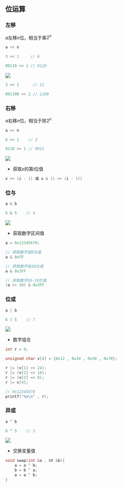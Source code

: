 <!--
 * @Description: 
 * @Version: 1.0
 * @Author: DaLao
 * @Email: dalao_li@163.com
 * @Date: 2021-11-14 23:48:54
 * @LastEditors: dalao
 * @LastEditTime: 2022-04-16 00:01:40
-->

## 位运算


### 左移


$a$左移$n$位，相当于乘$2^{n}$

```c
a << n
```

```c
3 << 1     // 6

00110 << 1 // 0110
```

![](https://cdn.hurra.ltd/img/2022-4-3-2332.svg)

```c
3 << 2      // 12

001100 << 2 // 1100
```



### 右移


$a$右移$n$位，相当于除$2^{n}$

```c
a >> n
```

```c
6 >> 1    // 3

0110 >> 1 // 0011
```

![](https://cdn.hurra.ltd/img/2022-4-3-2334.svg)


- 获取$x$的第$i$位值

```c
x >> (i - 1) 或 x & (1 << (i - 1))
```


### 位与


```c
a & b
```

```c
6 & 5    // 4
```

![](https://cdn.hurra.ltd/img/2022-4-3-2339.svg)

- 获取数字区间值

```c
a = 0x12345678;

// 获取数字低8位值
a & 0xFF

// 获取数字低10位值
a & 0x3FF

// 获取数字10-19位值
(a >> 10) & 0x3FF
```


### 位或

```c
a | b
```

```c
6 | 5    // 7
```

![](https://cdn.hurra.ltd/img/2022-4-3-2340.svg)

- 数字组合

```c
int r = 0;

unsigned char v[4] = {0x12 , 0x34 , 0x56 , 0x78};

r |= (v[1] << 24);
r |= (v[2] << 16);
r |= (v[3] << 8);
r |= v[4];

// 0x12345678
printf("%x\n" , r);
```



### 异或

```c
a ^ b
```

```c
6 ^ 5    // 3
```

![](https://cdn.hurra.ltd/img/2022-4-3-2343.svg)


- 交换变量值

```c
void swap(int &a , nt &b){
    a = a ^ b; 
    b = b ^ a;
    a = a ^ b;
}
```